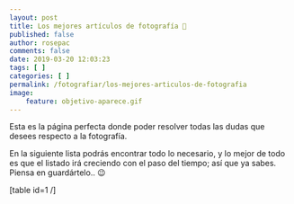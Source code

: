 ```yaml
---
layout: post
title: Los mejores artículos de fotografía 📸
published: false
author: rosepac
comments: false
date: 2019-03-20 12:03:23
tags: [ ]
categories: [ ]
permalink: /fotografiar/los-mejores-articulos-de-fotografia
image:
    feature: objetivo-aparece.gif
---
```

Esta es la página perfecta donde poder resolver todas las dudas que desees respecto a la fotografía.

En la siguiente lista podrás encontrar todo lo necesario, y lo mejor de todo es que el listado irá creciendo con el paso del tiempo; así que ya sabes. Piensa en guardártelo.. 😉

[table id=1 /]
